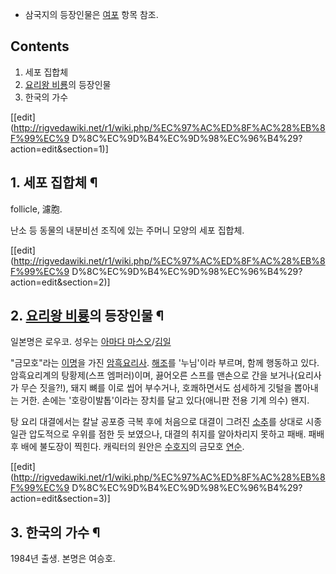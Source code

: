   * 삼국지의 등장인물은 [여포](%EC%97%AC%ED%8F%AC.md) 항목 참조.  
  

## Contents

    

1. 세포 집합체 
2. [요리왕 비룡](%EC%9A%94%EB%A6%AC%EC%99%95%20%EB%B9%84%EB%A3%A1.md)의 등장인물 
3. 한국의 가수 

  

[[edit](http://rigvedawiki.net/r1/wiki.php/%EC%97%AC%ED%8F%AC%28%EB%8F%99%EC%9
D%8C%EC%9D%B4%EC%9D%98%EC%96%B4%29?action=edit&section=1)]

## 1. 세포 집합체 ¶

follicle, 濾胞.

  

난소 등 동물의 내분비선 조직에 있는 주머니 모양의 세포 집합체.

  

[[edit](http://rigvedawiki.net/r1/wiki.php/%EC%97%AC%ED%8F%AC%28%EB%8F%99%EC%9
D%8C%EC%9D%B4%EC%9D%98%EC%96%B4%29?action=edit&section=2)]

## 2. [요리왕 비룡](%EC%9A%94%EB%A6%AC%EC%99%95%20%EB%B9%84%EB%A3%A1.md)의 등장인물 ¶

일본명은 로우코. 성우는 [아마다 마스오](%EC%95%84%EB%A7%88%EB%8B%A4%20%EB%A7%88%EC%8A%A4%EC%98%A4.md)/[김일](%EA%B9%80%EC%9D%BC%28%EC%84%B1%EC%9A%B0%29.md)

  

"금모호"라는 [이명](%EC%9D%B4%EB%AA%85#s-2.md)을 가진
[암흑요리사](%EC%95%94%ED%9D%91%EC%9A%94%EB%A6%AC%EC%82%AC.md).
[해조](%EC%83%B9.md)를 '누님'이라 부르며, 함께 행동하고 있다. 암흑요리계의 탕황제(스프 엠퍼러)이며, 끓어오른 스프를
맨손으로 간을 보거나(요리사가 무슨 짓을?!), 돼지 뼈를 이로 씹어 부수거나, 호쾌하면서도 섬세하게 깃털을 뽑아내는 거한. 손에는
'호랑이발톱'이라는 장치를 달고 있다(애니판 전용 기계 의수) 왠지.

  

탕 요리 대결에서는 칼날 공포증 극복 후에 처음으로 대결이 그려진 [소추](%EC%86%8C%EC%B6%94#s-2.md)를 상대로
시종일관 압도적으로 우위를 점한 듯 보였으나, 대결의 취지를 알아차리지 못하고 패배. 패배 후 배에 불도장이 찍힌다. 캐릭터의 원안은
[수호지](%EC%88%98%ED%98%B8%EC%A7%80.md)의 금모호 [연순](%EC%97%B0%EC%88%9C.md).

  

[[edit](http://rigvedawiki.net/r1/wiki.php/%EC%97%AC%ED%8F%AC%28%EB%8F%99%EC%9
D%8C%EC%9D%B4%EC%9D%98%EC%96%B4%29?action=edit&section=3)]

## 3. 한국의 가수 ¶

1984년 출생. 본명은 여승호.

